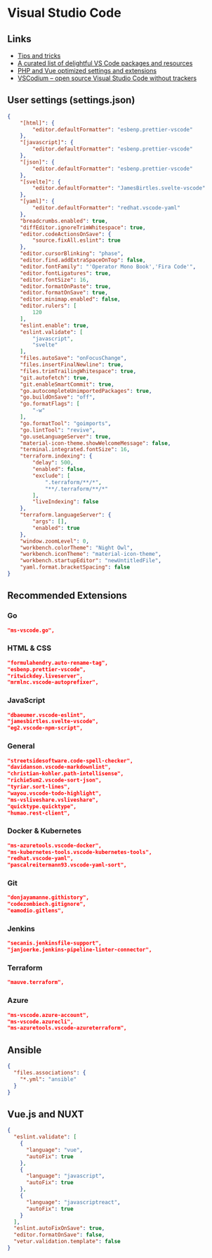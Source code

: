 # Visual Studio Code

## Links

- [Tips and tricks](https://github.com/Microsoft/vscode-tips-and-tricks)
- [A curated list of delightful VS Code packages and resources](https://github.com/viatsko/awesome-vscode)
- [PHP and Vue optimized settings and extensions](http://calebporzio.com/my-vs-code-setup-2/)
- [VSCodium – open source Visual Studio Code without trackers](https://www.fossmint.com/vscodium-clone-of-visual-studio-code-for-linux/)

## User settings (settings.json)

```json
{
    "[html]": {
        "editor.defaultFormatter": "esbenp.prettier-vscode"
    },
    "[javascript]": {
        "editor.defaultFormatter": "esbenp.prettier-vscode"
    },
    "[json]": {
        "editor.defaultFormatter": "esbenp.prettier-vscode"
    },
    "[svelte]": {
        "editor.defaultFormatter": "JamesBirtles.svelte-vscode"
    },
    "[yaml]": {
        "editor.defaultFormatter": "redhat.vscode-yaml"
    },
    "breadcrumbs.enabled": true,
    "diffEditor.ignoreTrimWhitespace": true,
    "editor.codeActionsOnSave": {
        "source.fixAll.eslint": true
    },
    "editor.cursorBlinking": "phase",
    "editor.find.addExtraSpaceOnTop": false,
    "editor.fontFamily": "'Operator Mono Book','Fira Code'",
    "editor.fontLigatures": true,
    "editor.fontSize": 16,
    "editor.formatOnPaste": true,
    "editor.formatOnSave": true,
    "editor.minimap.enabled": false,
    "editor.rulers": [
        120
    ],
    "eslint.enable": true,
    "eslint.validate": [
        "javascript",
        "svelte"
    ],
    "files.autoSave": "onFocusChange",
    "files.insertFinalNewline": true,
    "files.trimTrailingWhitespace": true,
    "git.autofetch": true,
    "git.enableSmartCommit": true,
    "go.autocompleteUnimportedPackages": true,
    "go.buildOnSave": "off",
    "go.formatFlags": [
        "-w"
    ],
    "go.formatTool": "goimports",
    "go.lintTool": "revive",
    "go.useLanguageServer": true,
    "material-icon-theme.showWelcomeMessage": false,
    "terminal.integrated.fontSize": 16,
    "terraform.indexing": {
        "delay": 500,
        "enabled": false,
        "exclude": [
            ".terraform/**/*",
            "**/.terraform/**/*"
        ],
        "liveIndexing": false
    },
    "terraform.languageServer": {
        "args": [],
        "enabled": true
    },
    "window.zoomLevel": 0,
    "workbench.colorTheme": "Night Owl",
    "workbench.iconTheme": "material-icon-theme",
    "workbench.startupEditor": "newUntitledFile",
    "yaml.format.bracketSpacing": false
}
```

## Recommended Extensions

### Go

```json
"ms-vscode.go",
```

### HTML & CSS

```json
"formulahendry.auto-rename-tag",
"esbenp.prettier-vscode",
"ritwickdey.liveserver",
"mrmlnc.vscode-autoprefixer",
```

### JavaScript

```json
"dbaeumer.vscode-eslint",
"jamesbirtles.svelte-vscode",
"eg2.vscode-npm-script",
```

### General

```json
"streetsidesoftware.code-spell-checker",
"davidanson.vscode-markdownlint",
"christian-kohler.path-intellisense",
"richie5um2.vscode-sort-json",
"tyriar.sort-lines",
"wayou.vscode-todo-highlight",
"ms-vsliveshare.vsliveshare",
"quicktype.quicktype",
"humao.rest-client",
```

### Docker & Kubernetes

```json
"ms-azuretools.vscode-docker",
"ms-kubernetes-tools.vscode-kubernetes-tools",
"redhat.vscode-yaml",
"pascalreitermann93.vscode-yaml-sort",
```

### Git

```json
"donjayamanne.githistory",
"codezombiech.gitignore",
"eamodio.gitlens",
```

### Jenkins

```json
"secanis.jenkinsfile-support",
"janjoerke.jenkins-pipeline-linter-connector",
```

### Terraform

```json
"mauve.terraform",
```

### Azure

```json
"ms-vscode.azure-account",
"ms-vscode.azurecli",
"ms-azuretools.vscode-azureterraform",
```

## Ansible

```json
{
  "files.associations": {
    "*.yml": "ansible"
  }
}
```

## Vue.js and NUXT

```json
{
  "eslint.validate": [
    {
      "language": "vue",
      "autoFix": true
    },
    {
      "language": "javascript",
      "autoFix": true
    },
    {
      "language": "javascriptreact",
      "autoFix": true
    }
  ],
  "eslint.autoFixOnSave": true,
  "editor.formatOnSave": false,
  "vetur.validation.template": false
}
```

